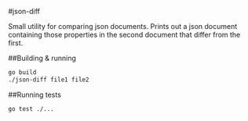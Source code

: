 #json-diff

Small utility for comparing json documents. Prints out a json document containing those properties in the second document that differ from the first.

##Building & running
```sh
go build
./json-diff file1 file2
```

##Running tests
```sh
go test ./...
```